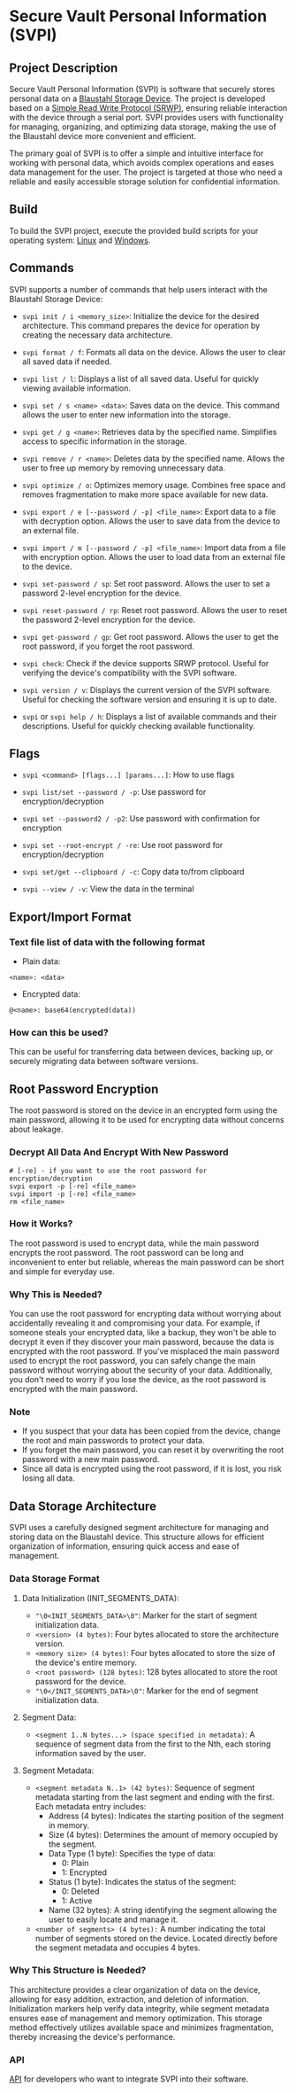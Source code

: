# Secure Vault Personal Information (SVPI)

## Project Description

Secure Vault Personal Information (SVPI) is software that securely stores personal data on a [Blaustahl Storage Device](https://github.com/binqbit/blaustahl). The project is developed based on a [Simple Read Write Protocol (SRWP)](https://github.com/binqbit/serialport_srwp), ensuring reliable interaction with the device through a serial port. SVPI provides users with functionality for managing, organizing, and optimizing data storage, making the use of the Blaustahl device more convenient and efficient.

The primary goal of SVPI is to offer a simple and intuitive interface for working with personal data, which avoids complex operations and eases data management for the user. The project is targeted at those who need a reliable and easily accessible storage solution for confidential information.

## Build

To build the SVPI project, execute the provided build scripts for your operating system: [Linux](./build.sh) and [Windows](./build.bat).

## Commands

SVPI supports a number of commands that help users interact with the Blaustahl Storage Device:

- `svpi init / i <memory_size>`: Initialize the device for the desired architecture. This command prepares the device for operation by creating the necessary data architecture.

- `svpi format / f`: Formats all data on the device. Allows the user to clear all saved data if needed.

- `svpi list / l`: Displays a list of all saved data. Useful for quickly viewing available information.

- `svpi set / s <name> <data>`: Saves data on the device. This command allows the user to enter new information into the storage.

- `svpi get / g <name>`: Retrieves data by the specified name. Simplifies access to specific information in the storage.

- `svpi remove / r <name>`: Deletes data by the specified name. Allows the user to free up memory by removing unnecessary data.

- `svpi optimize / o`: Optimizes memory usage. Combines free space and removes fragmentation to make more space available for new data.

- `svpi export / e [--password / -p] <file_name>`: Export data to a file with decryption option. Allows the user to save data from the device to an external file.

- `svpi import / m [--password / -p] <file_name>`: Import data from a file with encryption option. Allows the user to load data from an external file to the device.

- `svpi set-password / sp`: Set root password. Allows the user to set a password 2-level encryption for the device.

- `svpi reset-password / rp`: Reset root password. Allows the user to reset the password 2-level encryption for the device.

- `svpi get-password / gp`: Get root password. Allows the user to get the root password, if you forget the root password.

- `svpi check`: Check if the device supports SRWP protocol. Useful for verifying the device's compatibility with the SVPI software.

- `svpi version / v`: Displays the current version of the SVPI software. Useful for checking the software version and ensuring it is up to date.

- `svpi` or `svpi help / h`: Displays a list of available commands and their descriptions. Useful for quickly checking available functionality.

## Flags

- `svpi <command> [flags...] [params...]`: How to use flags

- `svpi list/set --password / -p`: Use password for encryption/decryption

- `svpi set --password2 / -p2`: Use password with confirmation for encryption

- `svpi set --root-encrypt / -re`: Use root password for encryption/decryption

- `svpi set/get --clipboard / -c`: Copy data to/from clipboard

- `svpi --view / -v`: View the data in the terminal

## Export/Import Format

### Text file list of data with the following format

- Plain data:
```plaintext
<name>: <data>
```

- Encrypted data:
```plaintext
@<name>: base64(encrypted(data))
```

### How can this be used?

This can be useful for transferring data between devices, backing up, or securely migrating data between software versions.

## Root Password Encryption

The root password is stored on the device in an encrypted form using the main password, allowing it to be used for encrypting data without concerns about leakage.

### Decrypt All Data And Encrypt With New Password

```shell
# [-re] - if you want to use the root password for encryption/decryption
svpi export -p [-re] <file_name>
svpi import -p [-re] <file_name>
rm <file_name>
```

### How it Works?

The root password is used to encrypt data, while the main password encrypts the root password. The root password can be long and inconvenient to enter but reliable, whereas the main password can be short and simple for everyday use.

### Why This is Needed?

You can use the root password for encrypting data without worrying about accidentally revealing it and compromising your data. For example, if someone steals your encrypted data, like a backup, they won't be able to decrypt it even if they discover your main password, because the data is encrypted with the root password. If you've misplaced the main password used to encrypt the root password, you can safely change the main password without worrying about the security of your data. Additionally, you don't need to worry if you lose the device, as the root password is encrypted with the main password.

### Note

- If you suspect that your data has been copied from the device, change the root and main passwords to protect your data.
- If you forget the main password, you can reset it by overwriting the root password with a new main password.
- Since all data is encrypted using the root password, if it is lost, you risk losing all data.

## Data Storage Architecture

SVPI uses a carefully designed segment architecture for managing and storing data on the Blaustahl device. This structure allows for efficient organization of information, ensuring quick access and ease of management.

### Data Storage Format

1. Data Initialization (INIT_SEGMENTS_DATA):
   - `"\0<INIT_SEGMENTS_DATA>\0"`: Marker for the start of segment initialization data.
   - `<version> (4 bytes)`: Four bytes allocated to store the architecture version.
   - `<memory size> (4 bytes)`: Four bytes allocated to store the size of the device's entire memory.
   - `<root password> (128 bytes)`: 128 bytes allocated to store the root password for the device.
   - `"\0</INIT_SEGMENTS_DATA>\0"`: Marker for the end of segment initialization data.

2. Segment Data:
   - `<segment 1..N bytes...> (space specified in metadata)`: A sequence of segment data from the first to the Nth, each storing information saved by the user.

3. Segment Metadata:
   - `<segment metadata N..1> (42 bytes)`: Sequence of segment metadata starting from the last segment and ending with the first. Each metadata entry includes:
     - Address (4 bytes): Indicates the starting position of the segment in memory.
     - Size (4 bytes): Determines the amount of memory occupied by the segment.
     - Data Type (1 byte): Specifies the type of data:
         - 0: Plain
         - 1: Encrypted
     - Status (1 byte): Indicates the status of the segment:
         - 0: Deleted
         - 1: Active
     - Name (32 bytes): A string identifying the segment allowing the user to easily locate and manage it.
   - `<number of segments> (4 bytes):` A number indicating the total number of segments stored on the device. Located directly before the segment metadata and occupies 4 bytes.

### Why This Structure is Needed?

This architecture provides a clear organization of data on the device, allowing for easy addition, extraction, and deletion of information. Initialization markers help verify data integrity, while segment metadata ensures ease of management and memory optimization. This storage method effectively utilizes available space and minimizes fragmentation, thereby increasing the device's performance.

### API
[API](./api/api.md) for developers who want to integrate SVPI into their software.